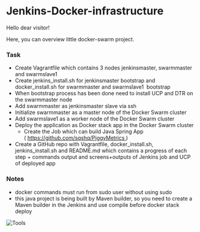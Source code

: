 # Jenkins-Docker-infrastructure
Hello dear visitor!

Here, you can overview little docker-swarm project.

### Task
  * Create Vagrantfile which contains 3 nodes jenkinsmaster, swarmmaster and swarmslave1
  * Create jenkins_install.sh for jenkinsmaster bootstrap and docker_install.sh for swarmmaster and swarmslave1  bootstrap 
  * When bootstrap process has been done need to install UCP and DTR on the swarmmaster node
  * Add swarmmaster as jenkinsmaster slave via ssh
  * Initialize swarmmaster as a master node of the Docker Swarm cluster
  * Add swarmslave1 as a worker node of the Docker Swarm cluster
  * Deploy the application as Docker stack app in the Docker Swarm cluster
    * Create the Job which can build Java Spring App ( https://github.com/sqshq/PiggyMetrics )
  * Create a GitHub repo with Vagrantfile, docker_install.sh, jenkins_install.sh and README.md which contains a progress of each step + commands output and screens+outputs of Jenkins job and UCP of deployed app
  
### Notes
  * docker commands must run from sudo user without using sudo
  * this java project is being built by Maven builder, so you need to create a Maven builder in the Jenkins and use compile before docker stack deploy

![Tools](https://user-images.githubusercontent.com/45104386/57587450-97019a00-750d-11e9-8859-0dce205375c4.jpg)
